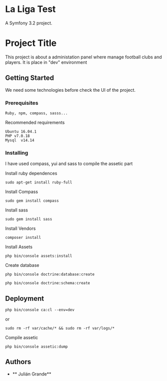 La Liga Test
=============

A Symfony 3.2 project.

# Project Title

This project is about a administation panel where manage football clubs and players.
It is place in "dev" environment


## Getting Started

We need some technologies before check the UI of the project.

### Prerequisites

```
Ruby, npm, compass, sasss...
```

Recommended requirements

```
Ubuntu 16.04.1
PHP v7.0.18
Mysql  v14.14
```

### Installing

I have used compass, yui and sass to compile the assetic part

Install ruby dependences
```
sudo apt-get install ruby-full
```

Install Compass

```
sudo gem install compass
```

Install sass

```
sudo gem install sass
```

Install Vendors

```
composer install
```

Install Assets

```
php bin/console assets:install
```

Create database

```
php bin/console doctrine:database:create

php bin/console doctrine:schema:create
```

## Deployment

```
php bin/console ca:cl --env=dev
```

or

```
sudo rm -rf var/cache/* && sudo rm -rf var/logs/*
```

Compile assetic

```
php bin/console assetic:dump
```

## Authors

* ** Julián Grande**

